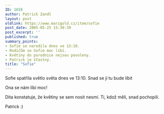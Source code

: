 ```yaml
---
ID: 1658
author: Patrick Zandl
layout: post
oldlink: https://www.marigold.cz/item/sofie
post_date: 2005-05-25 15:30:39
post_excerpt: ''
published: true
summary_points:
- Sofie se narodila dnes ve 13:10.
- Rodičům se Sofie moc líbí.
- Květiny do porodnice nejsou povoleny.
- Patrick je šťastný.
title: "Sofie"
---
```


<p>Sofie spatřila světlo světa dnes ve 13:10.  Snad se jí tu bude líbit</p>

<p>Ona se nám líbí moc!</p>

<p>Dita konstatuje, že květiny se sem nosit nesmí. Ti, kdož měli, snad pochopili.</p>

<p>Patrick :)
</p>